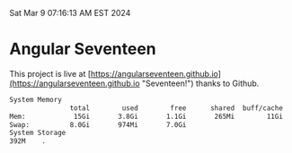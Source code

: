 Sat Mar  9 07:16:13 AM EST 2024

# Angular Seventeen


This project is live at [https://angularseventeen.github.io](https://angularseventeen.github.io "Seventeen!") thanks to Github.

```bash
System Memory
               total        used        free      shared  buff/cache   available
Mem:            15Gi       3.8Gi       1.1Gi       265Mi        11Gi        11Gi
Swap:          8.0Gi       974Mi       7.0Gi
System Storage
392M	.
```

